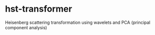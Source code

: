 # hst-transformer
Heisenberg scattering transformation using wavelets and PCA (principal component analysis)
